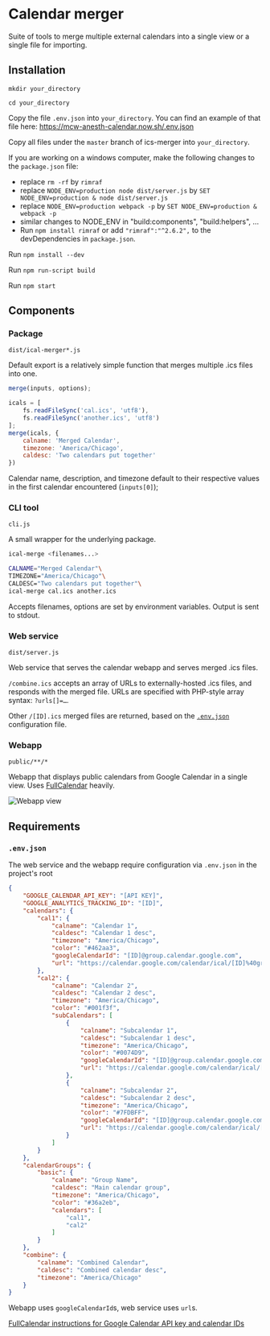 # Calendar merger

Suite of tools to merge multiple external calendars into a single view or a single file for importing.

## Installation
`mkdir your_directory`

`cd your_directory`

Copy the file `.env.json` into `your_directory`. You can find an example of that file here:
https://mcw-anesth-calendar.now.sh/.env.json

Copy all files under the `master` branch of ics-merger into `your_directory`.

If you are working on a windows computer, make the following changes to the `package.json` file:

- replace `rm -rf` by `rimraf`
- replace `NODE_ENV=production node dist/server.js` by `SET NODE_ENV=production & node dist/server.js`
- replace `NODE_ENV=production webpack -p` by `SET NODE_ENV=production & webpack -p`
- similar changes to NODE_ENV in "build:components", "build:helpers", ...
- Run `npm install rimraf` or add `"rimraf":"^2.6.2",` to the devDependencies in `package.json`.

Run `npm install --dev`

Run `npm run-script build`

Run `npm start`


## Components

### Package

`dist/ical-merger*.js`

Default export is a relatively simple function that merges multiple .ics files into one.

```javascript
merge(inputs, options);
```

```javascript
icals = [
	fs.readFileSync('cal.ics', 'utf8'),
	fs.readFileSync('another.ics', 'utf8')
];
merge(icals, {
	calname: 'Merged Calendar',
	timezone: 'America/Chicago',
	caldesc: 'Two calendars put together'
})
```

Calendar name, description, and timezone default to their respective values in the first calendar encountered (`inputs[0]`);

### CLI tool

`cli.js`

A small wrapper for the underlying package.

```sh
ical-merge <filenames...>
```

```sh
CALNAME="Merged Calendar"\
TIMEZONE="America/Chicago"\
CALDESC="Two calendars put together"\
ical-merge cal.ics another.ics
```

Accepts filenames, options are set by environment variables. Output is sent to stdout.

### Web service

`dist/server.js`

Web service that serves the calendar webapp and serves merged .ics files.

`/combine.ics` accepts an array of URLs to externally-hosted .ics files, and responds with the merged file. URLs are specified with PHP-style array syntax: `?urls[]=…`.

Other `/[ID].ics` merged files are returned, based on the [`.env.json`][env] configuration file.

### Webapp

`public/**/*`

Webapp that displays public calendars from Google Calendar in a single view. Uses [FullCalendar][fullcalendar] heavily.

![Webapp view](webapp.png)

## Requirements

### `.env.json`

The web service and the webapp require configuration via `.env.json` in the project's root

```json
{
	"GOOGLE_CALENDAR_API_KEY": "[API KEY]",
	"GOOGLE_ANALYTICS_TRACKING_ID": "[ID]",
	"calendars": {
		"cal1": {
			"calname": "Calendar 1",
			"caldesc": "Calendar 1 desc",
			"timezone": "America/Chicago",
			"color": "#462aa3",
			"googleCalendarId": "[ID]@group.calendar.google.com",
			"url": "https://calendar.google.com/calendar/ical/[ID]%40group.calendar.google.com/public/basic.ics"
		},
		"cal2": {
			"calname": "Calendar 2",
			"caldesc": "Calendar 2 desc",
			"timezone": "America/Chicago",
			"color": "#001f3f",
			"subCalendars": [
				{
					"calname": "Subcalendar 1",
					"caldesc": "Subcalendar 1 desc",
					"timezone": "America/Chicago",
					"color": "#0074D9",
					"googleCalendarId": "[ID]@group.calendar.google.com",
					"url": "https://calendar.google.com/calendar/ical/[ID]%40group.calendar.google.com/public/basic.ics"
				},
				{
					"calname": "Subcalendar 2",
					"caldesc": "Subcalendar 2 desc",
					"timezone": "America/Chicago",
					"color": "#7FDBFF",
					"googleCalendarId": "[ID]@group.calendar.google.com",
					"url": "https://calendar.google.com/calendar/ical/[ID]%40group.calendar.google.com/public/basic.ics"
				}
			]
		}
	},
	"calendarGroups": {
		"basic": {
			"calname": "Group Name",
			"caldesc": "Main calendar group",
			"timezone": "America/Chicago",
			"color": "#36a2eb",
			"calendars": [
				"cal1",
				"cal2"
			]
		}
	},
	"combine": {
		"calname": "Combined Calendar",
		"caldesc": "Combined calendar desc",
		"timezone": "America/Chicago"
	}
}
```
Webapp uses `googleCalendarId`s, web service uses `url`s.


[FullCalendar instructions for Google Calendar API key and calendar IDs][fullcalendar-gcal]

[env]: #envjson
[fullcalendar]: https://fullcalendar.io
[fullcalendar-gcal]: https://fullcalendar.io/docs/google_calendar/

